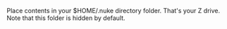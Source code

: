 Place contents in your $HOME/.nuke directory folder. That's your Z drive. Note that this folder is hidden by default.
